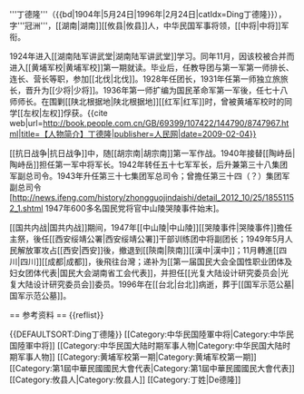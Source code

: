 '''丁德隆'''（{{bd|1904年|5月24日|1996年|2月24日|catIdx=Ding丁德隆}}），字'''冠洲'''，[[湖南|湖南]][[攸县|攸县]]人，中华民国军事将领，[[中将|中将]]军衔。

1924年进入[[湖南陆军讲武堂|湖南陆军讲武堂]]学习。同年11月，因该校被合并而进入[[黄埔军校|黄埔军校]]第一期就读。毕业后，任教导团与第一军第一师排长、连长、营长等职，参加[[北伐|北伐]]。1928年任团长，1931年任第一师独立旅旅长，晋升为[[少将|少将]]。1936年第一师扩编为国民革命军第一军後，任七十八师师长。在围剿[[陕北根据地|陕北根据地]][[红军|红军]]时，曾被黄埔军校时的同学[[左权|左权]]俘获。<ref name="people">{{cite web|url=http://book.people.com.cn/GB/69399/107422/144790/8747967.html|title=【人物简介】丁德隆|publisher=人民网|date=2009-02-04}}</ref>

[[抗日战争|抗日战争]]中，随[[胡宗南|胡宗南]]第一军作战。1940年接替[[陶峙岳|陶峙岳]]担任第一军中将军长。1942年转任五十七军军长，后升兼第三十八集团军副总司令。1943年升任第三十七集团军总司令；曾擔任第三十四（？）集团军副总司令<ref>[http://news.ifeng.com/history/zhongguojindaishi/detail_2012_10/25/18551152_1.shtml 1947年600多名国民党将官中山陵哭陵事件始末]</ref>。

[[国共内战|国共内战]]期间，1947年[[中山陵|中山陵]][[哭陵事件|哭陵事件]]擔任主祭，後任[[西安绥靖公署|西安绥靖公署]]干部训练团中将副团长；1949年5月人民解放軍攻占[[西安|西安]]後，撤退到[[陝南|陝南]][[漢中|漢中]]；11月轉進[[四川|四川]][[成都|成都]]，後飛往台灣；<ref name="people" />递补为[[第一届国民大会全国性职业团体及妇女团体代表|国民大会湖南省工会代表]]，并担任[[光复大陆设计研究委员会|光复大陆设计研究委员会]]委员。1996年在[[台北|台北]]病逝，葬于[[国军示范公墓|国军示范公墓]]。

== 参考资料 ==
{{reflist}}

{{DEFAULTSORT:Ding丁德隆}}
[[Category:中华民国陸軍中将|Category:中华民国陸軍中将]]
[[Category:中华民国大陆时期军事人物|Category:中华民国大陆时期军事人物]]
[[Category:黄埔军校第一期|Category:黄埔军校第一期]]
[[Category:第1屆中華民國國民大會代表|Category:第1屆中華民國國民大會代表]]
[[Category:攸县人|Category:攸县人]]
[[Category:丁姓|De德隆]]